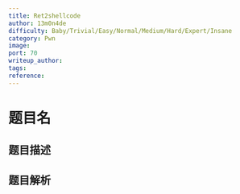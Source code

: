 ```yaml
---
title: Ret2shellcode
author: 13m0n4de
difficulty: Baby/Trivial/Easy/Normal/Medium/Hard/Expert/Insane
category: Pwn
image:
port: 70
writeup_author:
tags:
reference:
---
```


# 题目名

## 题目描述

<description>

## 题目解析

<analysis>

